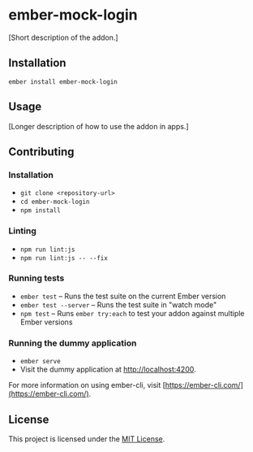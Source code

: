 ember-mock-login
==============================================================================

[Short description of the addon.]

Installation
------------------------------------------------------------------------------

```
ember install ember-mock-login
```


Usage
------------------------------------------------------------------------------

[Longer description of how to use the addon in apps.]


Contributing
------------------------------------------------------------------------------

### Installation

* `git clone <repository-url>`
* `cd ember-mock-login`
* `npm install`

### Linting

* `npm run lint:js`
* `npm run lint:js -- --fix`

### Running tests

* `ember test` – Runs the test suite on the current Ember version
* `ember test --server` – Runs the test suite in "watch mode"
* `npm test` – Runs `ember try:each` to test your addon against multiple Ember versions

### Running the dummy application

* `ember serve`
* Visit the dummy application at [http://localhost:4200](http://localhost:4200).

For more information on using ember-cli, visit [https://ember-cli.com/](https://ember-cli.com/).

License
------------------------------------------------------------------------------

This project is licensed under the [MIT License](LICENSE.md).
